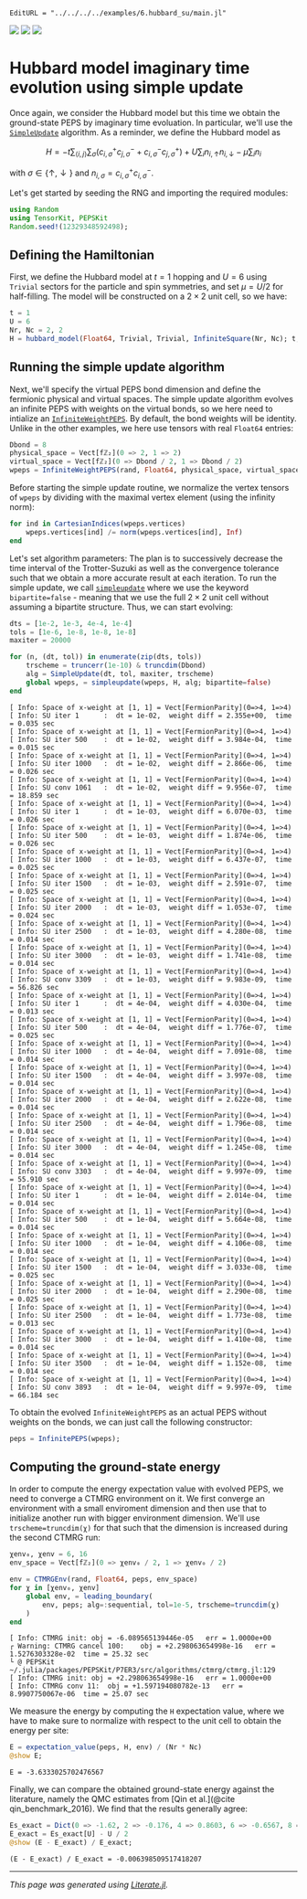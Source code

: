 ```@meta
EditURL = "../../../../examples/6.hubbard_su/main.jl"
```

[![](https://mybinder.org/badge_logo.svg)](https://mybinder.org/v2/gh/QuantumKitHub/PEPSKit.jl/gh-pages?filepath=dev/examples/.//6.hubbard_su/main.ipynb)
[![](https://img.shields.io/badge/show-nbviewer-579ACA.svg)](https://nbviewer.jupyter.org/github/QuantumKitHub/PEPSKit.jl/blob/gh-pages/dev/examples/.//6.hubbard_su/main.ipynb)
[![](https://img.shields.io/badge/download-project-orange)](https://minhaskamal.github.io/DownGit/#/home?url=https://github.com/QuantumKitHub/PEPSKit.jl/examples/tree/gh-pages/dev/examples/.//6.hubbard_su)


# Hubbard model imaginary time evolution using simple update

Once again, we consider the Hubbard model but this time we obtain the ground-state PEPS by
imaginary time evoluation. In particular, we'll use the [`SimpleUpdate`](@ref) algorithm.
As a reminder, we define the Hubbard model as

```math
H = -t \sum_{\langle i,j \rangle} \sum_{\sigma} \left( c_{i,\sigma}^+ c_{j,\sigma}^- +
c_{i,\sigma}^- c_{j,\sigma}^+ \right) + U \sum_i n_{i,\uparrow}n_{i,\downarrow} - \mu \sum_i n_i
```

with $\sigma \in \{\uparrow,\downarrow\}$ and $n_{i,\sigma} = c_{i,\sigma}^+ c_{i,\sigma}^-$.

Let's get started by seeding the RNG and importing the required modules:

````julia
using Random
using TensorKit, PEPSKit
Random.seed!(12329348592498);
````

## Defining the Hamiltonian

First, we define the Hubbard model at $t=1$ hopping and $U=6$ using `Trivial` sectors for
the particle and spin symmetries, and set $\mu = U/2$ for half-filling. The model will be
constructed on a $2 \times 2$ unit cell, so we have:

````julia
t = 1
U = 6
Nr, Nc = 2, 2
H = hubbard_model(Float64, Trivial, Trivial, InfiniteSquare(Nr, Nc); t, U, mu=U / 2);
````

## Running the simple update algorithm

Next, we'll specify the virtual PEPS bond dimension and define the fermionic physical and
virtual spaces. The simple update algorithm evolves an infinite PEPS with weights on the
virtual bonds, so we here need to intialize an [`InfiniteWeightPEPS`](@ref). By default,
the bond weights will be identity. Unlike in the other examples, we here use tensors with
real `Float64` entries:

````julia
Dbond = 8
physical_space = Vect[fℤ₂](0 => 2, 1 => 2)
virtual_space = Vect[fℤ₂](0 => Dbond / 2, 1 => Dbond / 2)
wpeps = InfiniteWeightPEPS(rand, Float64, physical_space, virtual_space; unitcell=(Nr, Nc));
````

Before starting the simple update routine, we normalize the vertex tensors of `wpeps` by
dividing with the maximal vertex element (using the infinity norm):

````julia
for ind in CartesianIndices(wpeps.vertices)
    wpeps.vertices[ind] /= norm(wpeps.vertices[ind], Inf)
end
````

Let's set algorithm parameters: The plan is to successively decrease the time interval of
the Trotter-Suzuki as well as the convergence tolerance such that we obtain a more accurate
result at each iteration. To run the simple update, we call [`simpleupdate`](@ref) where we
use the keyword `bipartite=false` - meaning that we use the full $2 \times 2$ unit cell
without assuming a bipartite structure. Thus, we can start evolving:

````julia
dts = [1e-2, 1e-3, 4e-4, 1e-4]
tols = [1e-6, 1e-8, 1e-8, 1e-8]
maxiter = 20000

for (n, (dt, tol)) in enumerate(zip(dts, tols))
    trscheme = truncerr(1e-10) & truncdim(Dbond)
    alg = SimpleUpdate(dt, tol, maxiter, trscheme)
    global wpeps, = simpleupdate(wpeps, H, alg; bipartite=false)
end
````

````
[ Info: Space of x-weight at [1, 1] = Vect[FermionParity](0=>4, 1=>4)
[ Info: SU iter 1      :  dt = 1e-02,  weight diff = 2.355e+00,  time = 0.035 sec
[ Info: Space of x-weight at [1, 1] = Vect[FermionParity](0=>4, 1=>4)
[ Info: SU iter 500    :  dt = 1e-02,  weight diff = 3.984e-04,  time = 0.015 sec
[ Info: Space of x-weight at [1, 1] = Vect[FermionParity](0=>4, 1=>4)
[ Info: SU iter 1000   :  dt = 1e-02,  weight diff = 2.866e-06,  time = 0.026 sec
[ Info: Space of x-weight at [1, 1] = Vect[FermionParity](0=>4, 1=>4)
[ Info: SU conv 1061   :  dt = 1e-02,  weight diff = 9.956e-07,  time = 18.859 sec
[ Info: Space of x-weight at [1, 1] = Vect[FermionParity](0=>4, 1=>4)
[ Info: SU iter 1      :  dt = 1e-03,  weight diff = 6.070e-03,  time = 0.026 sec
[ Info: Space of x-weight at [1, 1] = Vect[FermionParity](0=>4, 1=>4)
[ Info: SU iter 500    :  dt = 1e-03,  weight diff = 1.874e-06,  time = 0.026 sec
[ Info: Space of x-weight at [1, 1] = Vect[FermionParity](0=>4, 1=>4)
[ Info: SU iter 1000   :  dt = 1e-03,  weight diff = 6.437e-07,  time = 0.025 sec
[ Info: Space of x-weight at [1, 1] = Vect[FermionParity](0=>4, 1=>4)
[ Info: SU iter 1500   :  dt = 1e-03,  weight diff = 2.591e-07,  time = 0.025 sec
[ Info: Space of x-weight at [1, 1] = Vect[FermionParity](0=>4, 1=>4)
[ Info: SU iter 2000   :  dt = 1e-03,  weight diff = 1.053e-07,  time = 0.024 sec
[ Info: Space of x-weight at [1, 1] = Vect[FermionParity](0=>4, 1=>4)
[ Info: SU iter 2500   :  dt = 1e-03,  weight diff = 4.280e-08,  time = 0.014 sec
[ Info: Space of x-weight at [1, 1] = Vect[FermionParity](0=>4, 1=>4)
[ Info: SU iter 3000   :  dt = 1e-03,  weight diff = 1.741e-08,  time = 0.014 sec
[ Info: Space of x-weight at [1, 1] = Vect[FermionParity](0=>4, 1=>4)
[ Info: SU conv 3309   :  dt = 1e-03,  weight diff = 9.983e-09,  time = 56.826 sec
[ Info: Space of x-weight at [1, 1] = Vect[FermionParity](0=>4, 1=>4)
[ Info: SU iter 1      :  dt = 4e-04,  weight diff = 4.030e-04,  time = 0.013 sec
[ Info: Space of x-weight at [1, 1] = Vect[FermionParity](0=>4, 1=>4)
[ Info: SU iter 500    :  dt = 4e-04,  weight diff = 1.776e-07,  time = 0.025 sec
[ Info: Space of x-weight at [1, 1] = Vect[FermionParity](0=>4, 1=>4)
[ Info: SU iter 1000   :  dt = 4e-04,  weight diff = 7.091e-08,  time = 0.014 sec
[ Info: Space of x-weight at [1, 1] = Vect[FermionParity](0=>4, 1=>4)
[ Info: SU iter 1500   :  dt = 4e-04,  weight diff = 3.997e-08,  time = 0.014 sec
[ Info: Space of x-weight at [1, 1] = Vect[FermionParity](0=>4, 1=>4)
[ Info: SU iter 2000   :  dt = 4e-04,  weight diff = 2.622e-08,  time = 0.014 sec
[ Info: Space of x-weight at [1, 1] = Vect[FermionParity](0=>4, 1=>4)
[ Info: SU iter 2500   :  dt = 4e-04,  weight diff = 1.796e-08,  time = 0.014 sec
[ Info: Space of x-weight at [1, 1] = Vect[FermionParity](0=>4, 1=>4)
[ Info: SU iter 3000   :  dt = 4e-04,  weight diff = 1.245e-08,  time = 0.014 sec
[ Info: Space of x-weight at [1, 1] = Vect[FermionParity](0=>4, 1=>4)
[ Info: SU conv 3303   :  dt = 4e-04,  weight diff = 9.997e-09,  time = 55.910 sec
[ Info: Space of x-weight at [1, 1] = Vect[FermionParity](0=>4, 1=>4)
[ Info: SU iter 1      :  dt = 1e-04,  weight diff = 2.014e-04,  time = 0.014 sec
[ Info: Space of x-weight at [1, 1] = Vect[FermionParity](0=>4, 1=>4)
[ Info: SU iter 500    :  dt = 1e-04,  weight diff = 5.664e-08,  time = 0.014 sec
[ Info: Space of x-weight at [1, 1] = Vect[FermionParity](0=>4, 1=>4)
[ Info: SU iter 1000   :  dt = 1e-04,  weight diff = 4.106e-08,  time = 0.014 sec
[ Info: Space of x-weight at [1, 1] = Vect[FermionParity](0=>4, 1=>4)
[ Info: SU iter 1500   :  dt = 1e-04,  weight diff = 3.033e-08,  time = 0.025 sec
[ Info: Space of x-weight at [1, 1] = Vect[FermionParity](0=>4, 1=>4)
[ Info: SU iter 2000   :  dt = 1e-04,  weight diff = 2.290e-08,  time = 0.025 sec
[ Info: Space of x-weight at [1, 1] = Vect[FermionParity](0=>4, 1=>4)
[ Info: SU iter 2500   :  dt = 1e-04,  weight diff = 1.773e-08,  time = 0.013 sec
[ Info: Space of x-weight at [1, 1] = Vect[FermionParity](0=>4, 1=>4)
[ Info: SU iter 3000   :  dt = 1e-04,  weight diff = 1.410e-08,  time = 0.014 sec
[ Info: Space of x-weight at [1, 1] = Vect[FermionParity](0=>4, 1=>4)
[ Info: SU iter 3500   :  dt = 1e-04,  weight diff = 1.152e-08,  time = 0.014 sec
[ Info: Space of x-weight at [1, 1] = Vect[FermionParity](0=>4, 1=>4)
[ Info: SU conv 3893   :  dt = 1e-04,  weight diff = 9.997e-09,  time = 66.184 sec

````

To obtain the evolved `InfiniteWeightPEPS` as an actual PEPS without weights on the bonds,
we can just call the following constructor:

````julia
peps = InfinitePEPS(wpeps);
````

## Computing the ground-state energy

In order to compute the energy expectation value with evolved PEPS, we need to converge a
CTMRG environment on it. We first converge an environment with a small enviroment dimension
and then use that to initialize another run with bigger environment dimension. We'll use
`trscheme=truncdim(χ)` for that such that the dimension is increased during the second CTMRG
run:

````julia
χenv₀, χenv = 6, 16
env_space = Vect[fℤ₂](0 => χenv₀ / 2, 1 => χenv₀ / 2)

env = CTMRGEnv(rand, Float64, peps, env_space)
for χ in [χenv₀, χenv]
    global env, = leading_boundary(
        env, peps; alg=:sequential, tol=1e-5, trscheme=truncdim(χ)
    )
end
````

````
[ Info: CTMRG init:	obj = -6.089565139446e-05	err = 1.0000e+00
┌ Warning: CTMRG cancel 100:	obj = +2.298063654998e-16	err = 1.5276303328e-02	time = 25.32 sec
└ @ PEPSKit ~/.julia/packages/PEPSKit/P7ER3/src/algorithms/ctmrg/ctmrg.jl:129
[ Info: CTMRG init:	obj = +2.298063654998e-16	err = 1.0000e+00
[ Info: CTMRG conv 11:	obj = +1.597194080782e-13	err = 8.9907750067e-06	time = 25.07 sec

````

We measure the energy by computing the `H` expectation value, where we have to make sure to
normalize with respect to the unit cell to obtain the energy per site:

````julia
E = expectation_value(peps, H, env) / (Nr * Nc)
@show E;
````

````
E = -3.6333025702476567

````

Finally, we can compare the obtained ground-state energy against the literature, namely the
QMC estimates from [Qin et al.](@cite qin_benchmark_2016). We find that the results generally
agree:

````julia
Es_exact = Dict(0 => -1.62, 2 => -0.176, 4 => 0.8603, 6 => -0.6567, 8 => -0.5243)
E_exact = Es_exact[U] - U / 2
@show (E - E_exact) / E_exact;
````

````
(E - E_exact) / E_exact = -0.006398509517418207

````

---

*This page was generated using [Literate.jl](https://github.com/fredrikekre/Literate.jl).*

